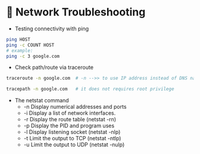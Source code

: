 # 🐧 Network Troubleshooting
- Testing connectivity with ping
```bash
ping HOST
ping -c COUNT HOST
# example:
ping -c 3 google.com
```
- Check path/route via traceroute
```bash
traceroute -n google.com  # -n -->> to use IP address instead of DNS name

tracepath -n google.com   # it does not requires root privilege
```

- The netstat command
  - -n Display numerical addresses and ports
  - -i Display a list of network interfaces.
  - -r Display the route table (netstat -rn)
  - -p Display the PID and program uses
  - -l Display listening socket (netstat -nlp)
  - -t Limit the output to TCP (netstat -ntlp)
  - -u Limit the output to UDP (netstat -nulp)
